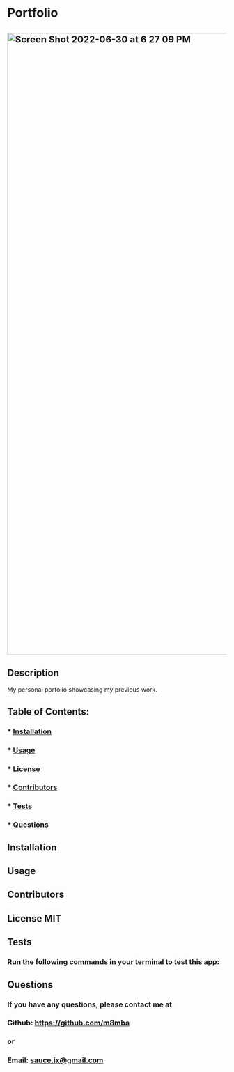 # Portfolio
  
  ## <img width="1428" alt="Screen Shot 2022-06-30 at 6 27 09 PM" src="https://user-images.githubusercontent.com/97080366/177046526-c51a3a31-b4df-4979-b1ca-979dd95b6292.png">
 

  ## Description
  My personal porfolio showcasing my previous work.

  ## Table of Contents:
  ###  * [Installation](#installation)
  ###  * [Usage](#usage)
  ###  * [License](#license)
  ###  * [Contributors](#contributors)
  ###  * [Tests](#tests)
  ###  * [Questions](#questions)

  ## Installation
  ### 

  ## Usage
  ### 

  ## Contributors
  ### 

  ## License MIT  
  ### 

  ## Tests
  ### Run the following commands in your terminal to test this app:
  ### 

  ## Questions
  ### If you have any questions, please contact me at
  ### Github: https://github.com/m8mba
  ### or
  ### Email: sauce.ix@gmail.com
